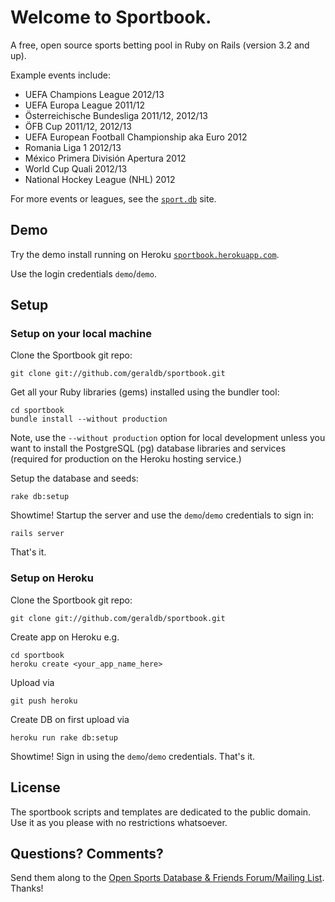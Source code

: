 # Welcome to Sportbook.

A free, open source sports betting pool in Ruby on Rails (version 3.2 and up).

Example events include:

* UEFA Champions League 2012/13
* UEFA Europa League 2011/12
* Österreichische Bundesliga 2011/12, 2012/13
* ÖFB Cup 2011/12, 2012/13
* UEFA European Football Championship aka Euro 2012
* Romania Liga 1 2012/13
* México Primera División Apertura 2012
* World Cup Quali 2012/13
* National Hockey League (NHL) 2012

For more events or leagues, see the [`sport.db`](http://geraldb.github.com/sport.db) site.

## Demo

Try the demo install running on Heroku [`sportbook.herokuapp.com`](http://sportbook.herokuapp.com).

Use the login credentials `demo`/`demo`. 


## Setup

### Setup on your local machine

Clone the Sportbook git repo:

    git clone git://github.com/geraldb/sportbook.git

Get all your Ruby libraries (gems) installed using the bundler tool:

    cd sportbook
    bundle install --without production

Note, use the `--without production` option for local development
unless you want to install the PostgreSQL (pg) database libraries and services
(required for production on the Heroku hosting service.)

Setup the database and seeds:

    rake db:setup

Showtime! Startup the server and use the `demo`/`demo` credentials to sign in:

    rails server

That's it.


### Setup on Heroku 

Clone the Sportbook git repo:

    git clone git://github.com/geraldb/sportbook.git

Create app on Heroku e.g.

    cd sportbook
    heroku create <your_app_name_here>

Upload via

    git push heroku

Create DB on first upload via

    heroku run rake db:setup

Showtime! Sign in using the  `demo`/`demo` credentials. That's it.


## License

The sportbook scripts and templates are dedicated to the public domain.
Use it as you please with no restrictions whatsoever.

## Questions? Comments?

Send them along to the [Open Sports Database & Friends Forum/Mailing List](http://groups.google.com/group/opensport). Thanks!
